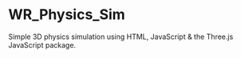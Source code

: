 # WR_Physics_Sim
Simple 3D physics simulation using HTML, JavaScript & the Three.js JavaScript package.
